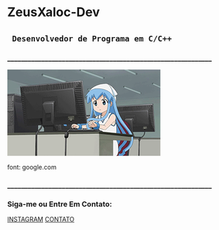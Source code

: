 #         ZeusXaloc-Dev
## ` Desenvolvedor de Programa em C/C++`
### ____________________________________________________________
![boas praticas](https://github.com/ZeusXaloc-Dev/ZeusXaloc-Dev/blob/main/zeusxalocGit.gif)

font: google.com
### ____________________________________________________________
### Siga-me ou Entre Em Contato:
[INSTAGRAM](https://instagram.com/enormityhacking_org) 
[CONTATO](https://wa.me/+5592999652961)


